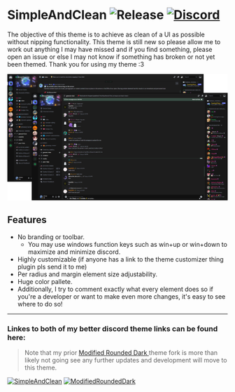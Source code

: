 # SimpleAndClean ![Release](https://img.shields.io/github/release/akrossu/SimpleAndClean?logo=github&include_prereleases=&sort=semver&color=62b061&style=flat-square) [![Discord](https://img.shields.io/discord/344266404993826817?logo=discord&logoColor=white&label=discord&color=7289DA&style=flat-square)](https://discord.gg/ANgfZVa)

The objective of this theme is to achieve as clean of a UI as possible without nipping functionality. This theme is still new so please allow me to work out anything I may have missed and if you find something, please open an issue or else I may not know if something has broken or not yet been themed. Thank you for using my theme :3

![banner](https://github.com/akrossu/SimpleAndClean/blob/main/resources/theme.png?raw=true)

## Features
- No branding or toolbar.
    - You may use windows function keys such as win+up or win+down to maximize and minimize discord.
- Highly customizable (if anyone has a link to the theme customizer thing plugin pls send it to me)
- Per radius and margin element size adjustability.
- Huge color pallete.
- Additionally, I try to comment exactly what every element does so if you're a developer or want to make even more changes, it's easy to see where to do so!

<hr>

### Linkes to both of my better discord theme links can be found here:

> Note that my prior [Modified Rounded Dark ](https://github.com/akrossu/ModifiedRoundedDark) theme fork is more than likely not going see any further updates and development will move to this theme.

[![SimpleAndClean](https://github-readme-stats.vercel.app/api/pin/?username=akrossu&repo=SimpleAndClean&bg_color=1B1D23&title_color=FFFFFF&text_color=AAAAAA&icon_color=D68881&hide_border=true)](https://github.com/akrossu/SimpleAndClean) [![ModifiedRoundedDark](https://github-readme-stats.vercel.app/api/pin/?username=akrossu&repo=modifiedroundeddark&bg_color=1B1D23&title_color=FFFFFF&text_color=AAAAAA&icon_color=D68881&hide_border=true)](https://github.com/akrossu/ModifiedRoundedDark)
